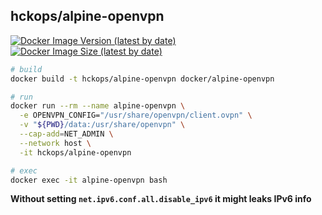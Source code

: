 ## hckops/alpine-openvpn

[![Docker Image Version (latest by date)][image-version]][repo-url]
[![Docker Image Size (latest by date)][image-size]][repo-url]

[image-version]: https://img.shields.io/docker/v/hckops/alpine-openvpn?sort=date&style=for-the-badge
[image-size]: https://img.shields.io/docker/image-size/hckops/alpine-openvpn?color=orange&sort=date&style=for-the-badge
[repo-url]: https://hub.docker.com/r/hckops/alpine-openvpn

```bash
# build
docker build -t hckops/alpine-openvpn docker/alpine-openvpn

# run
docker run --rm --name alpine-openvpn \
  -e OPENVPN_CONFIG="/usr/share/openvpn/client.ovpn" \
  -v "${PWD}/data:/usr/share/openvpn" \
  --cap-add=NET_ADMIN \
  --network host \
  -it hckops/alpine-openvpn

# exec
docker exec -it alpine-openvpn bash
```

**Without setting `net.ipv6.conf.all.disable_ipv6` it might leaks IPv6 info**
